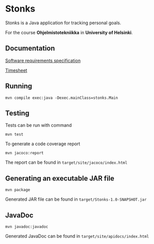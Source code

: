 # Stonks

Stonks is a Java application for tracking personal goals.

For the course **Ohjelmistotekniikka** in **University of Helsinki**.


## Documentation

[Software requirements specification](https://github.com/Eelinki/ot-harjoitustyo/blob/master/docs/software_requirements_specification.md)

[Timesheet](https://github.com/Eelinki/ot-harjoitustyo/blob/master/docs/timesheet.md)

## Running

```
mvn compile exec:java -Dexec.mainClass=stonks.Main
```

## Testing

Tests can be run with command

```
mvn test
```

To generate a code coverage report

```
mvn jacoco:report
```

The report can be found in `target/site/jacoco/index.html`

## Generating an executable JAR file

```
mvn package
```

Generated JAR file can be found in `target/Stonks-1.0-SNAPSHOT.jar`

## JavaDoc

```
mvn javadoc:javadoc
```

Generated JavaDoc can be found in `target/site/apidocs/index.html`